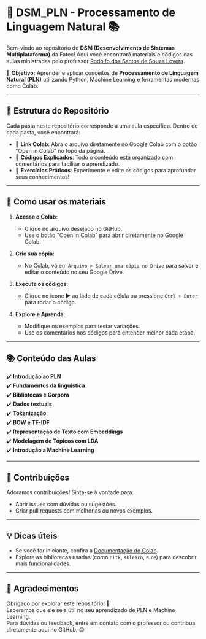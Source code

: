 # 🧠 DSM_PLN - Processamento de Linguagem Natural 📚

Bem-vindo ao repositório de **DSM (Desenvolvimento de Sistemas Multiplataforma)** da Fatec! Aqui você encontrará materiais e códigos das aulas ministradas pelo professor [Rodolfo dos Santos de Souza Lovera](https://github.com/rodolfo-lovera).

🎯 **Objetivo:** Aprender e aplicar conceitos de **Processamento de Linguagem Natural (PLN)** utilizando Python, Machine Learning e ferramentas modernas como Colab.

---

## 📁 Estrutura do Repositório

Cada pasta neste repositório corresponde a uma aula específica. Dentro de cada pasta, você encontrará:

- 🔗 **Link Colab**: Abra o arquivo diretamente no Google Colab com o botão "Open in Colab" no topo da página.
- 📜 **Códigos Explicados**: Todo o conteúdo está organizado com comentários para facilitar o aprendizado.
- 📝 **Exercícios Práticos**: Experimente e edite os códigos para aprofundar seus conhecimentos!

---

## 🚀 Como usar os materiais

1. **Acesse o Colab**:
   - Clique no arquivo desejado no GitHub.
   - Use o botão "Open in Colab" para abrir diretamente no Google Colab.

2. **Crie sua cópia**:
   - No Colab, vá em `Arquivo > Salvar uma cópia no Drive` para salvar e editar o conteúdo no seu Google Drive.

3. **Execute os códigos**:
   - Clique no ícone ▶️ ao lado de cada célula ou pressione `Ctrl + Enter` para rodar o código.

4. **Explore e Aprenda**:
   - Modifique os exemplos para testar variações.
   - Use os comentários nos códigos para entender melhor cada etapa.

---

## 📚 Conteúdo das Aulas

✔️ **Introdução ao PLN**  
✔️ **Fundamentos da linguistica**  
✔️ **Bibliotecas e Corpora**  
✔️ **Dados textuais**  
✔️ **Tokenização**  
✔️ **BOW e TF-IDF**  
✔️ **Representação de Texto com Embeddings**  
✔️ **Modelagem de Tópicos com LDA**  
✔️ **Introdução a Machine Learning**  

---

## 🤝 Contribuições

Adoramos contribuições! Sinta-se à vontade para:

- Abrir issues com dúvidas ou sugestões.  
- Criar pull requests com melhorias ou novos exemplos.

---

## 💡 Dicas úteis

- Se você for iniciante, confira a [Documentação do Colab](https://colab.research.google.com/notebooks/intro.ipynb).
- Explore as bibliotecas usadas (como `nltk`, `sklearn`, e `re`) para descobrir mais funcionalidades.

---

## 📩 Agradecimentos

Obrigado por explorar este repositório! 🚀  
Esperamos que ele seja útil no seu aprendizado de PLN e Machine Learning.  
Para dúvidas ou feedback, entre em contato com o professor ou contribua diretamente aqui no GitHub. 😊
